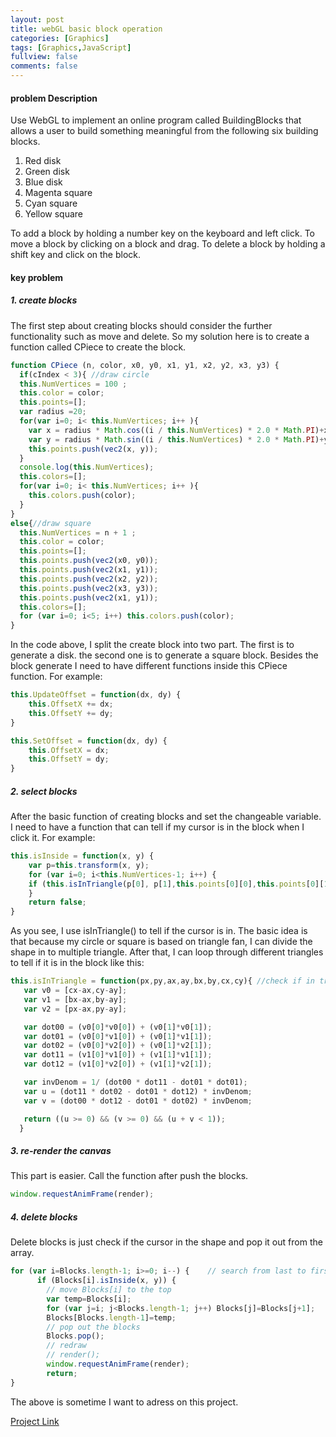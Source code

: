 ```yaml
---
layout: post
title: webGL basic block operation
categories: [Graphics]
tags: [Graphics,JavaScript]
fullview: false
comments: false
---
```

#### problem Description
Use WebGL to implement an online program called BuildingBlocks that allows a user
to build something meaningful from the following six building blocks.
1.	Red disk
2.	Green disk
3.	Blue disk
4.	Magenta square
5.	Cyan square
6.	Yellow square

To add a block by holding a number key on the keyboard and left click.
To move a block by clicking on a block and drag.
To delete a block by holding a shift key and click on the block.

#### key problem
##### 1. create blocks
The first step about creating blocks should consider the further functionality
such as move and delete. So my solution here is to create a function called CPiece
to create the block.

```javascript
function CPiece (n, color, x0, y0, x1, y1, x2, y2, x3, y3) {
  if(cIndex < 3){ //draw circle
  this.NumVertices = 100 ;
  this.color = color;
  this.points=[];
  var radius =20;
  for(var i=0; i< this.NumVertices; i++ ){
    var x = radius * Math.cos((i / this.NumVertices) * 2.0 * Math.PI)+x0;
    var y = radius * Math.sin((i / this.NumVertices) * 2.0 * Math.PI)+y0;
    this.points.push(vec2(x, y));
  }
  console.log(this.NumVertices);
  this.colors=[];
  for(var i=0; i< this.NumVertices; i++ ){
    this.colors.push(color);
  }
}
else{//draw square
  this.NumVertices = n + 1 ;
  this.color = color;
  this.points=[];
  this.points.push(vec2(x0, y0));
  this.points.push(vec2(x1, y1));
  this.points.push(vec2(x2, y2));
  this.points.push(vec2(x3, y3));
  this.points.push(vec2(x1, y1));
  this.colors=[];
  for (var i=0; i<5; i++) this.colors.push(color);
}
```
In the code above, I split the create block into two part. The first is to generate
a disk. the second one is to generate a square block. Besides the block generate
I need to have different functions inside this CPiece function. For example:
```javascript
this.UpdateOffset = function(dx, dy) {
    this.OffsetX += dx;
    this.OffsetY += dy;
}

this.SetOffset = function(dx, dy) {
    this.OffsetX = dx;
    this.OffsetY = dy;
}
```

##### 2. select blocks
After the basic function of creating blocks and set the changeable variable. I
need to have a function that can tell if my cursor is in the block when I click it.
For example:

 ```javascript
this.isInside = function(x, y) {
     var p=this.transform(x, y);
     for (var i=0; i<this.NumVertices-1; i++) {
     if (this.isInTriangle(p[0], p[1],this.points[0][0],this.points[0][1], this.points[i][0],this.points[i][1],this.points[i+1][0],this.points[i+1][1])) return true;
     }
     return false;
}
```
As you see, I use isInTriangle() to tell if the cursor is in. The basic idea is that
because my circle or square is based on triangle fan, I can divide the shape in to
multiple triangle. After that, I can loop through different triangles to tell if
it is in the block like this:
```javascript
this.isInTriangle = function(px,py,ax,ay,bx,by,cx,cy){ //check if in triangle
   var v0 = [cx-ax,cy-ay];
   var v1 = [bx-ax,by-ay];
   var v2 = [px-ax,py-ay];

   var dot00 = (v0[0]*v0[0]) + (v0[1]*v0[1]);
   var dot01 = (v0[0]*v1[0]) + (v0[1]*v1[1]);
   var dot02 = (v0[0]*v2[0]) + (v0[1]*v2[1]);
   var dot11 = (v1[0]*v1[0]) + (v1[1]*v1[1]);
   var dot12 = (v1[0]*v2[0]) + (v1[1]*v2[1]);

   var invDenom = 1/ (dot00 * dot11 - dot01 * dot01);
   var u = (dot11 * dot02 - dot01 * dot12) * invDenom;
   var v = (dot00 * dot12 - dot01 * dot02) * invDenom;

   return ((u >= 0) && (v >= 0) && (u + v < 1));
  }
```
##### 3. re-render the canvas
This part is easier. Call the function after push the blocks.
```javascript
window.requestAnimFrame(render);
```
##### 4. delete blocks
Delete blocks is just check if the cursor in the shape and pop it out from the array.
```Javascript
for (var i=Blocks.length-1; i>=0; i--) {	// search from last to first
      if (Blocks[i].isInside(x, y)) {
        // move Blocks[i] to the top
        var temp=Blocks[i];
        for (var j=i; j<Blocks.length-1; j++) Blocks[j]=Blocks[j+1];
        Blocks[Blocks.length-1]=temp;
        // pop out the blocks
        Blocks.pop();
        // redraw
        // render();
        window.requestAnimFrame(render);
        return;
}
```
The above is sometime I want to adress on this project.


[Project Link](https://scao7.github.io/cs435/project2/Buildingblocks.html)
